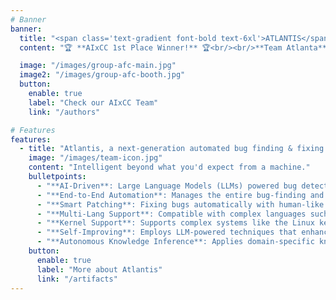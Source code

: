 ```yaml
---
# Banner
banner:
  title: "<span class='text-gradient font-bold text-6xl'>ATLANTIS</span>:</br> **A**I-driven **T**hreat **L**ocalization **AN**d **T**riage **I**ntelligent **S**ystem"
  content: "🏆 **AIxCC 1st Place Winner!** 🏆<br/><br/>**Team Atlanta** claimed **victory in DARPA's AI Cyber Challenge (AIxCC)**, showcasing the capabilities of our autonomous security technology. Our distinguished team brings together expertise from Georgia Tech, Samsung Research, KAIST, and POSTECH, with proven success at Pwn2Own, DEFCON CTF, and leading academic venues. We're pushing the boundaries of cybersecurity through our AI-powered cyber reasoning system **Atlantis**, which combines cutting-edge LLM technology with advanced vulnerability analysis to create the foundation for Security-AGI. Our mission: transform how the world approaches software security through intelligent automation."

  image: "/images/group-afc-main.jpg"
  image2: "/images/group-afc-booth.jpg"
  button:
    enable: true
    label: "Check our AIxCC Team"
    link: "/authors"

# Features
features:
  - title: "Atlantis, a next-generation automated bug finding & fixing system"
    image: "/images/team-icon.jpg"
    content: "Intelligent beyond what you'd expect from a machine."
    bulletpoints:
      - "**AI-Driven**: Large Language Models (LLMs) powered bug detection and fixing for real-world software."
      - "**End-to-End Automation**: Manages the entire bug-finding and fixing process."
      - "**Smart Patching**: Fixing bugs automatically with human-like reasoning."
      - "**Multi-Lang Support**: Compatible with complex languages such as C/C++, Java, etc."
      - "**Kernel Support**: Supports complex systems like the Linux kernel."
      - "**Self-Improving**: Employs LLM-powered techniques that enhance over time."
      - "**Autonomous Knowledge Inference**: Applies domain-specific knowledge without human intervention."
    button:
      enable: true
      label: "More about Atlantis"
      link: "/artifacts"
---
```

